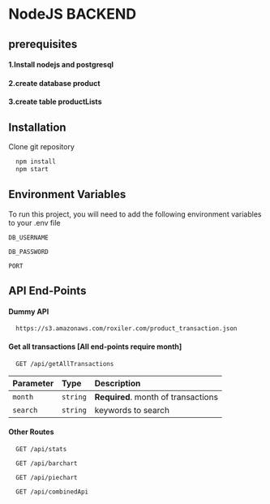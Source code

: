 
# NodeJS BACKEND




## prerequisites

#### 1.Install nodejs and postgresql 
#### 2.create database product
#### 3.create table productLists



## Installation

Clone git repository

```bash
  npm install 
  npm start
```
    
## Environment Variables

To run this project, you will need to add the following environment variables to your .env file

`DB_USERNAME`

`DB_PASSWORD`

`PORT`


## API End-Points


#### Dummy API

```http
  https://s3.amazonaws.com/roxiler.com/product_transaction.json
```

#### Get all transactions [All end-points require month]

```http
  GET /api/getAllTransactions
```

| Parameter | Type     | Description                |
| :-------- | :------- | :------------------------- |
| `month` | `string` | **Required**. month of transactions |
| `search` | `string` |  keywords to search |

#### Other Routes 

```http
  GET /api/stats
```
```http
  GET /api/barchart
```
```http
  GET /api/piechart
```
```http
  GET /api/combinedApi
```



